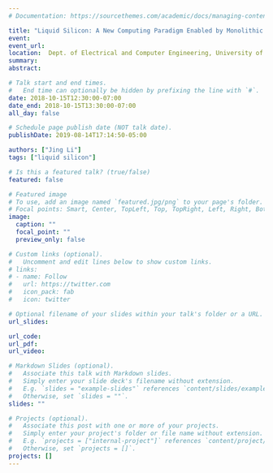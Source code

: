 ```yaml
---
# Documentation: https://sourcethemes.com/academic/docs/managing-content/

title: "Liquid Silicon: A New Computing Paradigm Enabled by Monolithic 3D Cross-point Memory"
event:
event_url:
location:  Dept. of Electrical and Computer Engineering, University of California, Los Angeles (UCLA)
summary:
abstract:

# Talk start and end times.
#   End time can optionally be hidden by prefixing the line with `#`.
date: 2018-10-15T12:30:00-07:00
date_end: 2018-10-15T13:30:00-07:00
all_day: false

# Schedule page publish date (NOT talk date).
publishDate: 2019-08-14T17:14:50-05:00

authors: ["Jing Li"]
tags: ["liquid silicon"]

# Is this a featured talk? (true/false)
featured: false

# Featured image
# To use, add an image named `featured.jpg/png` to your page's folder. 
# Focal points: Smart, Center, TopLeft, Top, TopRight, Left, Right, BottomLeft, Bottom, BottomRight.
image:
  caption: ""
  focal_point: ""
  preview_only: false

# Custom links (optional).
#   Uncomment and edit lines below to show custom links.
# links:
# - name: Follow
#   url: https://twitter.com
#   icon_pack: fab
#   icon: twitter

# Optional filename of your slides within your talk's folder or a URL.
url_slides:

url_code:
url_pdf:
url_video:

# Markdown Slides (optional).
#   Associate this talk with Markdown slides.
#   Simply enter your slide deck's filename without extension.
#   E.g. `slides = "example-slides"` references `content/slides/example-slides.md`.
#   Otherwise, set `slides = ""`.
slides: ""

# Projects (optional).
#   Associate this post with one or more of your projects.
#   Simply enter your project's folder or file name without extension.
#   E.g. `projects = ["internal-project"]` references `content/project/deep-learning/index.md`.
#   Otherwise, set `projects = []`.
projects: []
---
```

